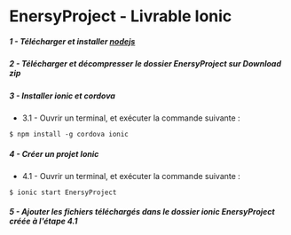 # EnersyProject - Livrable Ionic

##### 1 - Télécharger et installer [nodejs](https://nodejs.org/ "NodeJs")

##### 2 - Télécharger et décompresser le dossier EnersyProject sur *Download zip*

##### 3 - Installer ionic et cordova
 * 3.1 - Ouvrir un terminal, et exécuter la commande suivante :
```
$ npm install -g cordova ionic
```

##### 4 - Créer un projet Ionic
 * 4.1 - Ouvrir un terminal, et exécuter la commande suivante :
```
$ ionic start EnersyProject
```

##### 5 - Ajouter les fichiers téléchargés dans le dossier ionic *EnersyProject* créée à l'étape 4.1
